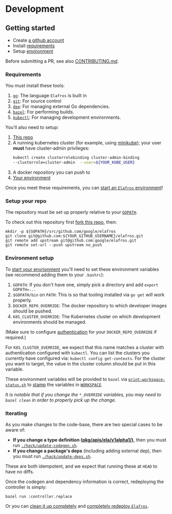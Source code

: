 # Development

## Getting started

* Create [a github account](https://github.com/join)
* Install [requirements](#requirements)
* Setup [environment](#environment-setup)

Before submitting a PR, see also [CONTRIBUTING.md](./CONTRIBUTING.md).

### Requirements

You must install these tools:

1. [`go`](https://golang.org/doc/install): The language `Elafros` is built in
1. [`git`](https://help.github.com/articles/set-up-git/): For source control
1. [`dep`](https://github.com/golang/dep): For managing external Go dependencies.
1. [`bazel`](https://docs.bazel.build/versions/master/getting-started.html): For performing builds.
1. [`kubectl`](https://kubernetes.io/docs/tasks/tools/install-kubectl/): For managing development environments.


You'll also need to setup:

1. [This repo](#setup-your-repo)
1. A running kubernetes cluster (for example, using
   [minikube](https://github.com/kubernetes/minikube)); your user **must** have
   cluster-admin privileges:
   ```bash
   kubectl create clusterrolebinding cluster-admin-binding
   --clusterrole=cluster-admin  --user=${YOUR_KUBE_USER}
   ```
1. A docker repository you can push to
1. [Your environment](#environment-setup)

Once you meet these requirements, you can [start an `Elafros`
environment](README.md#start-elafros)!

### Setup your repo

The repository must be set up properly relative to your
[`GOPATH`](https://github.com/golang/go/wiki/SettingGOPATH).

To check out this repository first [fork this
repo](https://help.github.com/articles/fork-a-repo/), then:

```shell
mkdir -p ${GOPATH}/src/github.com/google/elafros
git clone git@github.com:${YOUR_GITHUB_USERNAME}/elafros.git
git remote add upstream git@github.com:google/elafros.git
git remote set-url --push upstream no_push
```
### Environment setup

To [start your envrionment](./README.md#start-elafros) you'll need to set these environment
variables (we recommend adding them to your `.bashrc`):

1. `GOPATH`: If you don't have one, simply pick a directory and add `export GOPATH=...`
1. `$GOPATH/bin` on `PATH`: This is so that tooling installed via `go get` will work properly.
1. `DOCKER_REPO_OVERRIDE`: The docker repository to which developer images should be pushed.
1. `K8S_CLUSTER_OVERRIDE`: The Kubernetes cluster on which development environments should be managed.

(Make sure to configure [authentication](https://github.com/bazelbuild/rules_docker#authorization) for your
`DOCKER_REPO_OVERRIDE` if required.)

For `K8S_CLUSTER_OVERRIDE`, we expect that this name matches a cluster with authentication configured
with `kubectl`.  You can list the clusters you currently have configured via:
`kubectl config get-contexts`.  For the cluster you want to target, the value in the cluster column
should be put in this variable.

These environment variables will be provided to `bazel` via
[`print-workspace-status.sh`](print-workspace-status.sh) to
[stamp](https://github.com/bazelbuild/rules_docker#stamping) the variables in
[`WORKSPACE`](WORKSPACE).

_It is notable that if you change the `*_OVERRIDE` variables, you may need to `bazel clean` in order
to properly pick up the change._

### Iterating

As you make changes to the code-base, there are two special cases to be aware of:
* **If you change a type definition ([pkg/apis/ela/v1alpha1/](./pkg/apis/ela/v1alpha1/.)),** then you must run [`./hack/update-codegen.sh`](./hack/update-codegen.sh).
* **If you change a package's deps** (including adding external dep), then you must run
  [`./hack/update-deps.sh`](./hack/update-deps.sh).

These are both idempotent, and we expect that running these at `HEAD` to have no diffs.

Once the codegen and dependency information is correct, redeploying the controller is simply:
```shell
bazel run :controller.replace
```

Or you can [clean it up completely](./README.md#clean-up) and [completely
redeploy `Elafros`](./README.md#start-elafros).
